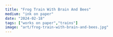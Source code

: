 ```yaml
---
title: "Frog Train With Brain And Bees"
medium: "ink on paper"
date: "2024-02-18"
tags: ["works on paper","trains"]
image: "art/frog-train-with-brain-and-bees.jpg"
---
```

